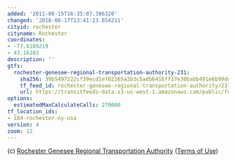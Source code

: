 ```yaml
---
added: '2011-08-15T16:35:07.386320'
changed: '2018-08-17T13:41:23.854211'
cityid: rochester
cityname: Rochester
coordinates:
- -77.6109219
- 43.16103
description: ''
gtfs:
  rochester-genesee-regional-transportation-authority-231:
    sha256: 39b5497222cf39ecd1ef02265a3b3c5adb6416ff37e30babb491e6b99dd829c7
    tf_feed_id: rochester-genesee-regional-transportation-authority/231
    url: https://transitfeeds-data.s3-us-west-1.amazonaws.com/public/feeds/rochester-genesee-regional-transportation-authority/231/20180613/gtfs.zip
options:
  estimatedMaxCalculateCalls: 270000
tf_location_ids:
- 184-rochester-ny-usa
version: 4
zoom: 12
---
```


(c) [Rochester Genesee Regional Transportation Authority](https://rgrta.com/) ([Terms of Use](http://scheduledata.rgrta.com/License%20Agreement%20and%20Terms%20of%20Use.pdf))

